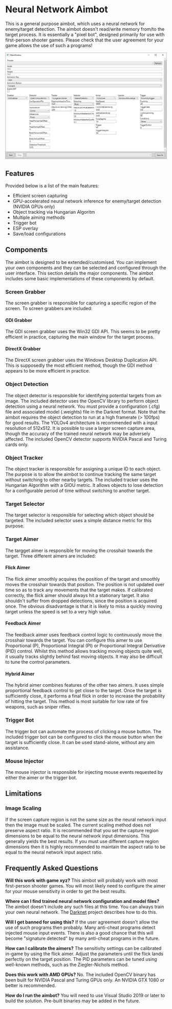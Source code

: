 ﻿# Neural Network Aimbot

This is a general purpose aimbot, which uses a neural network for enemy/target detection. The aimbot doesn't read/write memory from/to the target process. It is essentially a "pixel bot", designed primarily for use with first-person shooter games. Please check that the user agreement for your game allows the use of such a programs!

![AimBot](gui.PNG?raw=true "AimBot")

## Features

Provided below is a list of the main features:

* Efficient screen capturing
* GPU-accelerated neural network inference for enemy/target detection (NVIDIA GPUs only)
* Object tracking via Hungarian Algoritm
* Multiple aiming methods
* Trigger bot
* ESP overlay
* Save/load configurations

## Components

The aimbot is designed to be extended/customised. You can implement your own components and they can be selected and configured through the user interface. This section details the major components. The aimbot includes some basic implementations of these components by default.

### Screen Grabber

The screen grabber is responsible for capturing a specific region of the screen. To screen grabbers are included:

#### GDI Grabber

The GDI screen grabber uses the Win32 GDI API. This seems to be pretty efficient in practice, capturing the main window for the target process.

#### DirectX Grabber

The DirectX screen grabber uses the Windows Desktop Duplication API. This is supposedly the most efficient method, though the GDI method appears to be more efficient in practice.

### Object Detection

The object detector is responsible for identifying potential targets from an image. The included detector uses the OpenCV library to perform object detection using a neural network. You must provide a configuration (.cfg) file and associated model (.weights) file in the Darknet format. Note that the aimbot requires the object detection to run at a high framerate (> 100fps) for good results. The YOLOv4 architecture is recommended with a input resolution of 512x512. It is possible to use a larger screen capture area, though the accuracy of the trained neural network may be adversely affected. The included OpenCV detector supports NVIDIA Pascal and Turing cards only.

### Object Tracker

The object tracker is responsible for assigning a unique ID to each object. The purpose is to allow the aimbot to continue tracking the same target without switching to other nearby targets. The included tracker uses the Hungarian Algorithm with a GIOU metric. It allows objects to lose detection for a configurable period of time without switching to another target.

### Target Selector

The target selector is responsible for selecting which object should be targeted. The included selector uses a simple distance metric for this purpose.

### Target Aimer

The targget aimer is responsible for moving the crosshair towards the target. Three different aimers are included:

#### Flick Aimer

The flick aimer smoothly acquires the position of the target and smoothly moves the crosshair towards that position. The position is not updated over time so as to track any movements that the target makes. If calibrated correctly, the flick aimer should always hit a stationary target. It also shouldn't suffer from dropped detections, since the position is acquired once. The obvious disadvantage is that it is likely to miss a quickly moving target unless the speed is set to a very high value.

#### Feedback Aimer

The feedback aimer uses feedback control logic to continuously move the crosshair towards the target. You can configure this aimer to use Proportional (P), Proportional Integral (PI) or Proportional Integral Derivative (PID) control. Whilst this method allows tracking moving objects quite well, it usually tracks slightly behind fast moving objects. It may also be difficult to tune the control parameters.

#### Hybrid Aimer

The hybrid aimer combines features of the other two aimers. It uses simple proportional feedback control to get close to the target. Once the target is sufficiently close, it performs a final flick in order to increase the probability of hitting the target. This method is most suitable for low rate of fire weapons, such as sniper rifles.

### Trigger Bot

The trigger bot can automate the process of clicking a mouse button. The included trigger bot can be configured to click the mouse button when the target is sufficiently close. It can be used stand-alone, without any aim assistance.

### Mouse Injector

The mouse injector is responsible for injecting mouse events requested by either the aimer or the trigger bot.

## Limitations

### Image Scaling

If the screen capture region is not the same size as the neural network input then the image must be scaled. The current scaling method does not preserve aspect ratio. It is recommended that you set the capture region dimensions to be equal to the neural network input dimensions. This generally yields the best results. If you must use different capture region dimensions then it is highly recommended to maintain the aspect ratio to be equal to the neural network input aspect ratio.

## Frequently Asked Questions

**Will this work with game xyz?**
This aimbot will probably work with most first-person shooter games. You will most likely need to configure the aimer for your mouse sensitivity in order to get the best results.

**Where can I find trained neural network configuration and model files?**
The aimbot doesn't include any such files at this time. You can always train your own neural network. The [Darknet](https://github.com/AlexeyAB/darknet) project describes how to do this.

**Will I get banned for using this?**
If the user agreement doesn't allow the use of such programs then probably. Many anti-cheat programs detect injected mouse input events. There is also a good chance that this will become "signature detected" by many anti-cheat programs in the future.

**How can I calibrate the aimers?**
The sensitivity settings can be calibrated in-game by using the flick aimer. Adjust the parameters until the flick lands perfectly on the target position. The PID parameters can be tuned using well-known methods, such as the Ziegler-Nichols method.

**Does this work with AMD GPUs?**
No. The included OpenCV binary has been built for NVIDIA Pascal and Turing GPUs only. An NVIDIA GTX 1080 or better is recommended.

**How do I run the aimbot?**
You will need to use Visual Studio 2019 or later to build the solution. Pre-built binaries may be added in the future.